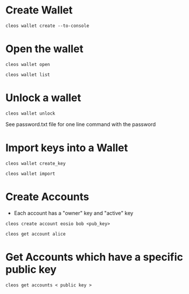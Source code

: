 # Create Wallet

``` 
cleos wallet create --to-console
```

# Open the wallet

```
cleos wallet open

cleos wallet list
```

# Unlock a wallet

```
cleos wallet unlock
```

See password.txt file for one line command with the password

# Import keys into a Wallet

```
cleos wallet create_key

cleos wallet import
```

# Create Accounts

- Each account has a "owner" key and "active" key

```
cleos create account eosio bob <pub_key>

cleos get account alice
```

# Get Accounts which have a specific public key

```
cleos get accounts < public key >
```

